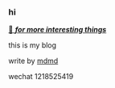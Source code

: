 ### hi

[🍭 ***for more interesting things***](http://shaomingquan.github.io/laboratory/)

this is my blog

write by [mdmd](https://github.com/shaomingquan/mdmd)

wechat 1218525419